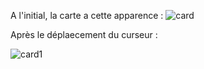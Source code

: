 A l'initial, la carte a cette apparence :
![card](https://github.com/IrouKaizen/Carte-anim-e-avec-css/assets/122926735/00d6bba7-1953-431b-87e9-b61d9d3c8351)

Après le déplaecement du curseur :

![card1](https://github.com/IrouKaizen/Carte-anim-e-avec-css/assets/122926735/14443278-df32-4441-a73e-16b708119a94)
